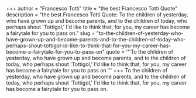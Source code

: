 +++
author = "Francesco Totti"
title = "the best Francesco Totti Quote"
description = "the best Francesco Totti Quote: To the children of yesterday, who have grown up and become parents, and to the children of today, who perhaps shout 'Tottigol,' I'd like to think that, for you, my career has become a fairytale for you to pass on."
slug = "to-the-children-of-yesterday-who-have-grown-up-and-become-parents-and-to-the-children-of-today-who-perhaps-shout-tottigol-id-like-to-think-that-for-you-my-career-has-become-a-fairytale-for-you-to-pass-on"
quote = '''To the children of yesterday, who have grown up and become parents, and to the children of today, who perhaps shout 'Tottigol,' I'd like to think that, for you, my career has become a fairytale for you to pass on.'''
+++
To the children of yesterday, who have grown up and become parents, and to the children of today, who perhaps shout 'Tottigol,' I'd like to think that, for you, my career has become a fairytale for you to pass on.
